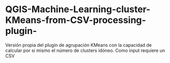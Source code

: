# QGIS-Machine-Learning-cluster-KMeans-from-CSV-processing-plugin-
Versión propia del plugin de agrupación KMeans con la capacidad de calcular por si mismo el número de clusters idóneo. Como input requiere un CSV 
